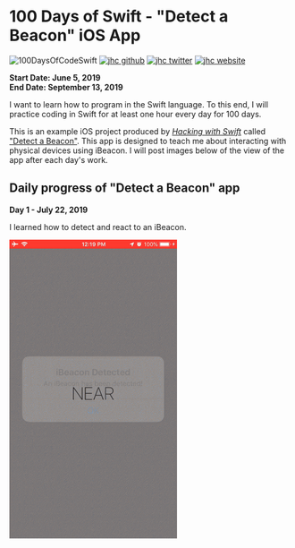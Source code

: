 # 100 Days of Swift - "Detect a Beacon" iOS App

![100DaysOfCodeSwift](https://img.shields.io/badge/100DaysOfCode-Swift-FA7343.svg?style=flat&logo=swift)
[![jhc github](https://img.shields.io/badge/GitHub-jhrcook-lightgrey.svg?style=flat&logo=github)](https://github.com/jhrcook)
[![jhc twitter](https://img.shields.io/badge/Twitter-JoshDoesaThing-00aced.svg?style=flat&logo=twitter)](https://twitter.com/JoshDoesa)
[![jhc website](https://img.shields.io/badge/Website-JoshDoesaThing-5087B2.svg?style=flat&logo=telegram)](https://www.joshdoesathing.com)

**Start Date: June 5, 2019  
End Date: September 13, 2019**

I want to learn how to program in the Swift language. To this end, I will practice coding in Swift for at least one hour every day for 100 days.

This is an example iOS project produced by [*Hacking with Swift*](https://www.hackingwithswift.com/read) called ["Detect a Beacon"](https://www.hackingwithswift.com/read/22/overview). This app is designed to teach me about interacting with physical devices using iBeacon. I will post images below of the view of the app after each day's work.

## Daily progress of "Detect a Beacon" app

**Day 1 - July 22, 2019**

I learned how to detect and react to an iBeacon.

<img src="progress_screenshots/ezgif.com-video-to-gif.gif" width="300"/>

